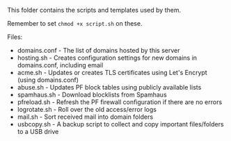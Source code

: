 This folder contains the scripts and templates used by them.

Remember to set `chmod +x script.sh` on these.

Files:
* domains.conf - The list of domains hosted by this server
* hosting.sh - Creates configuration settings for new domains in domains.conf, including email
* acme.sh - Updates or creates TLS certificates using Let's Encrypt (using domains.conf)
* abuse.sh - Updates PF block tables using publicly available lists
* spamhaus.sh - Download blocklists from Spamhaus
* pfreload.sh - Refresh the PF firewall configuration if there are no errors
* logrotate.sh - Roll over the old access/error logs
* mail.sh - Sort received mail into domain folders
* usbcopy.sh - A backup script to collect and copy important files/folders to a USB drive
